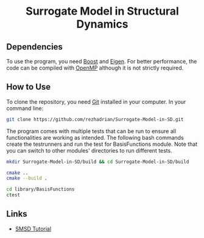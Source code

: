 <h1 align="center"> 
    Surrogate Model in Structural Dynamics 
</h1>

<!-- <h4 align="center"> 
    TBD 
</h4>  -->

## Dependencies 

To use the program, you need [Boost](https://www.boost.org) and [Eigen](https://eigen.tuxfamily.org/index.php?title=Main_Page). For better performance, the code can be compiled with [OpenMP](https://www.openmp.org) although it is not strictly required. 

## How to Use 

To clone the repository, you need [Git](https://git-scm.com) installed in your computer. In your command line: 

```bash
git clone https://github.com/rezhadrian/Surrogate-Model-in-SD.git 
```

The program comes with multiple tests that can be run to ensure all functionalities are working as intended. 
The following bash commands create the testrunners and run the test for BasisFunctions module. 
Note that you can switch to other modules' directories to run different tests. 

```bash 
mkdir Surrogate-Model-in-SD/build && cd Surrogate-Model-in-SD/build 

cmake .. 
cmake --build . 

cd library/BasisFunctions 
ctest 
```

## Links 

<ul>
    <li><a href="https://rezhadrian.github.io/Surrogate-Model-in-SD/docs/html/index.html">SMSD Tutorial</a></li>
</ul>
